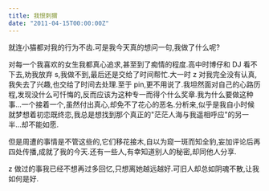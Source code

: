 ```yaml
---
title: 我恨刺猬
date: "2011-04-15T00:00:00Z"
---
```


就连小猫都对我的行为不齿.可是我今天真的想问一句,我做了什么呢?

对每一个我喜欢的女生我都真心追求,甚至到了痴情的程度.高中时博仔和 DJ 看不下去,劝我放弃 s,我做不到,最后还是交给了时间帮忙.大一时 z 对我完全没有认真,我失去了兴趣,也交给了时间去处理.至于 pin,更不用说了.我坦然面对自己的心路历程,发现没什么可忏悔的,反而应该为这种专一而得个什么奖章.我为什么要做这种事...一个接着一个,虽然付出真心,却免不了花心的恶名.分析来,似乎是我自小时候就梦想着初恋既终恋,我总是想找到那个真正的"茫茫人海与我遥相呼应"的另一半...却不能如愿.

但是周遭的事情是不管这些的,它们移花接木,自以为窥一斑而知全豹,妄加评论后再四处传播,成就了我的今天.还有一些人,有幸知道别人的秘密,却同他人分享.

z 做过的事我已经不想再过多回忆,只想离她越远越好.可旧人却总如阴魂不散,让我如何是好.
